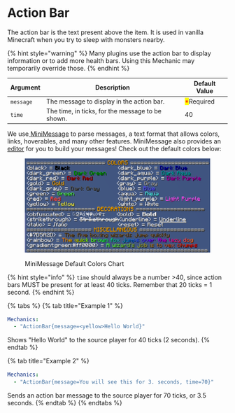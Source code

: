 # Action Bar

The action bar is the text present above the item. It is used in vanilla Minecraft when you try to sleep with monsters nearby.&#x20;

{% hint style="warning" %}
Many plugins use the action bar to display information or to add more health bars. Using this Mechanic may temporarily override those.&#x20;
{% endhint %}

| Argument  | Description                                      | Default Value                              |
| --------- | ------------------------------------------------ | ------------------------------------------ |
| `message` | The message to display in the action bar.        | <mark style="color:red;">\*</mark>Required |
| `time`    | The time, in ticks, for the message to be shown. | 40                                         |

We use[ MiniMessage](https://docs.advntr.dev/minimessage/format.html) to parse messages, a text format that allows colors, links, hoverables, and many other features. MiniMessage also provides an [editor](https://webui.advntr.dev/) for you to build your messages! Check out the default colors below:

<figure><img src="../.gitbook/assets/image (1) (1).png" alt=""><figcaption><p>MiniMessage Default Colors Chart</p></figcaption></figure>

{% hint style="info" %}
`time` should always be a number >40, since action bars MUST be present for at least 40 ticks. Remember that 20 ticks = 1 second.&#x20;
{% endhint %}

{% tabs %}
{% tab title="Example 1" %}
```yaml
Mechanics:
  - "ActionBar{message=<yellow>Hello World}"
```

Shows "Hello World" to the source player for 40 ticks (2 seconds).
{% endtab %}

{% tab title="Example 2" %}
```yaml
Mechanics:
  - "ActionBar{message=You will see this for 3. seconds, time=70}"
```

Sends an action bar message to the source player for 70 ticks, or 3.5 seconds.&#x20;
{% endtab %}
{% endtabs %}



